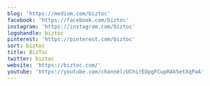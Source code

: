 ```yaml
---
blog: 'https://medium.com/biztoc'
facebook: 'https://facebook.com/biztoc'
instagram: 'https://instagram.com/biztoc'
logohandle: biztoc
pinterest: 'https://pinterest.com/biztoc'
sort: biztoc
title: BizToc
twitter: biztoc
website: 'https://biztoc.com/'
youtube: 'https://youtube.com/channel/UChirEOpgFCupRAk5etXqPaA'
---
```

